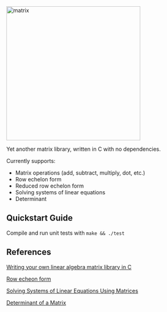 <img src="https://user-images.githubusercontent.com/39754370/153517332-9997530f-dec1-4736-aa85-f9ea3bcbacce.jpg" alt="matrix" width="350">

Yet another matrix library, written in C with no dependencies.

Currently supports:
- Matrix operations (add, subtract, multiply, dot, etc.)
- Row echelon form
- Reduced row echelon form
- Solving systems of linear equations
- Determinant

## Quickstart Guide

Compile and run unit tests with `make && ./test`

## References

[Writing your own linear algebra matrix library in C][1]

[Row echeon form][2]

[Solving Systems of Linear Equations Using Matrices][3]

[Determinant of a Matrix][4]


[1]: https://www.andreinc.net/2021/01/20/writing-your-own-linear-algebra-matrix-library-in-c
[2]: https://en.wikipedia.org/wiki/Row_echelon_form
[3]: https://www.mathsisfun.com/algebra/systems-linear-equations-matrices.html
[4]: https://www.mathsisfun.com/algebra/matrix-determinant.html

